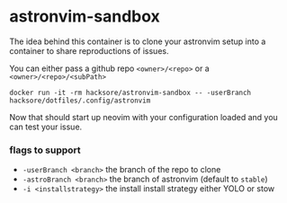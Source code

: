 # astronvim-sandbox

The idea behind this container is to clone your astronvim setup into a container to share reproductions of issues.

You can either pass a github repo `<owner>/<repo>` or a `<owner>/<repo>/<subPath>`
```
docker run -it -rm hacksore/astronvim-sandbox -- -userBranch hacksore/dotfiles/.config/astronvim
```
Now that should start up neovim with your configuration loaded and you can test your issue.

### flags to support

- `-userBranch <branch>` the branch of the repo to clone
- `-astroBranch <branch>` the branch of astronvim (default to `stable`)
- `-i <installstrategy>` the install install strategy either YOLO or stow

